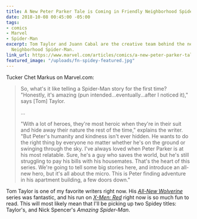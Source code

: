 ```yaml
---
title: A New Peter Parker Tale is Coming in Friendly Neighborhood Spider-Man | Marvel.com
date: 2018-10-08 00:45:00 -05:00
tags:
- comics
- Marvel
- Spider-Man
excerpt: Tom Taylor and Juann Cabal are the creative team behind the new Friendly
  Neighborhood Spider-Man.
link_url: https://www.marvel.com/articles/comics/a-new-peter-parker-tale-is-coming-in-friendly-neighborhood-spider-man
featured_image: "/uploads/fn-spidey-featured.jpg"
---
```


Tucker Chet Markus on Marvel.com:

> So, what's it like telling a Spider-Man story for the first time? "Honestly, it's amazing (pun intended...eventually...after I noticed it)," says [Tom] Taylor.
> 
>…
>
> "With a lot of heroes, they're most heroic when they're in their suit and hide away their nature the rest of the time," explains the writer. "But Peter's humanity and kindness isn't ever hidden. He wants to do the right thing by everyone no matter whether he's on the ground or swinging through the sky. I've always loved when Peter Parker is at his most relatable. Sure, he's a guy who saves the world, but he's still struggling to pay his bills with his housemates. That's the heart of this series. We're going to tell some big stories here, and introduce an all-new hero, but it's all about the micro. This is Peter finding adventure in his apartment building, a few doors down."

Tom Taylor is one of my favorite writers right now. His *[All-New Wolverine](https://en.wikipedia.org/wiki/All-New_Wolverine)* series was fantastic, and his run on *[X-Men: Red](https://en.wikipedia.org/wiki/X-Men_Red)* right now is so much fun to read. This will most likely mean that I'll be picking up two Spidey titles: Taylor's, and Nick Spencer's *Amazing Spider-Man*.